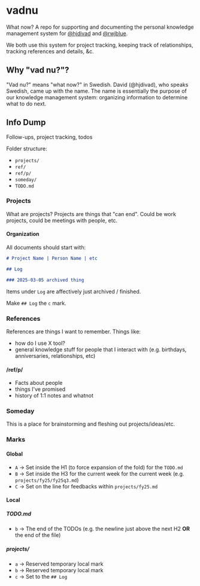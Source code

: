 # vadnu

What now? A repo for supporting and documenting the personal knowledge management system for [@hjdivad](https://github.com/hjdivad) and [@rwjblue](https://github.com/rwjblue).

We both use this system for project tracking, keeping track of relationships, tracking references and details, &c.

## Why "vad nu?"?

"Vad nu?" means "what now?" in Swedish. David (@hjdivad), who speaks Swedish, came up with the name. The name is essentially the purpose of our knowledge management system: organizing information to determine what to do next.

## Info Dump

Follow-ups, project tracking, todos

Folder structure:

- `projects/`
- `ref/`
- `ref/p/`
- `someday/`
- `TODO.md`

### Projects

What are projects? Projects are things that "can end". Could be work projects, could be meetings with people, etc.

#### Organization

All documents should start with:

```markdown
# Project Name | Person Name | etc

## Log

### 2025-03-05 archived thing
```

Items under `Log` are affectively just archived / finished.

Make `## Log` the `c` mark.

### References

References are things I want to remember. Things like:

- how do I use X tool?
- general knowledge stuff for people that I interact with (e.g. birthdays, anniversaries, relationships, etc)

#### /ref/p/

- Facts about people
- things I've promised
- history of 1:1 notes and whatnot

### Someday

This is a place for brainstorming and fleshing out projects/ideas/etc.

### Marks

#### Global

- `A` -> Set inside the H1 (to force expansion of the fold) for the `TODO.md`
- `B` -> Set inside the H3 for the current week for the current week (e.g. `projects/fy25/fy25q3.md`)
- `C` -> Set on the line for feedbacks within `projects/fy25.md`

#### Local

##### TODO.md

- `b` -> The end of the TODOs (e.g. the newline just above the next H2 **OR** the end of the file)

##### projects/

- `a` -> Reserved temporary local mark
- `b` -> Reserved temporary local mark
- `c` -> Set to the `## Log`
